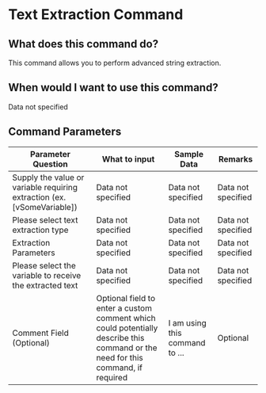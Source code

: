 <!--TITLE: Text Extraction Command -->
<!-- SUBTITLE: a command in the Data Commands group -->
# Text Extraction Command


## What does this command do?
This command allows you to perform advanced string extraction.


## When would I want to use this command?
Data not specified


## Command Parameters
| Parameter Question   	| What to input  	|  Sample Data 	| Remarks  	|
| ---                    | ---               | ---           | ---       |
|Supply the value or variable requiring extraction (ex. [vSomeVariable])|Data not specified|Data not specified|Data not specified|
|Please select text extraction type|Data not specified|Data not specified|Data not specified|
|Extraction Parameters|Data not specified|Data not specified|Data not specified|
|Please select the variable to receive the extracted text|Data not specified|Data not specified|Data not specified|
|Comment Field (Optional)|Optional field to enter a custom comment which could potentially describe this command or the need for this command, if required|I am using this command to ...|Optional|


